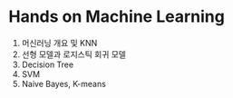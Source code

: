 # Hands on Machine Learning

1. 머신러닝 개요 및 KNN
2. 선형 모델과 로지스틱 회귀 모델
3. Decision Tree
4. SVM
5. Naive Bayes, K-means
